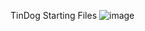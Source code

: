 TinDog Starting Files
![image](https://github.com/angelbaezsa/tindog/assets/47637565/dff59dcf-e590-4d68-9e4e-e9e391ea040b)
